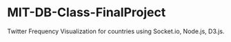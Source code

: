 MIT-DB-Class-FinalProject
=========================

Twitter Frequency Visualization for countries using Socket.io, Node.js, D3.js. 
